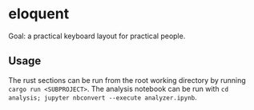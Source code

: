 # eloquent
Goal: a practical keyboard layout for practical people.

## Usage
The rust sections can be run from the root working directory by running `cargo run <SUBPROJECT>`. 
The analysis notebook can be run with `cd analysis; jupyter nbconvert --execute analyzer.ipynb`.